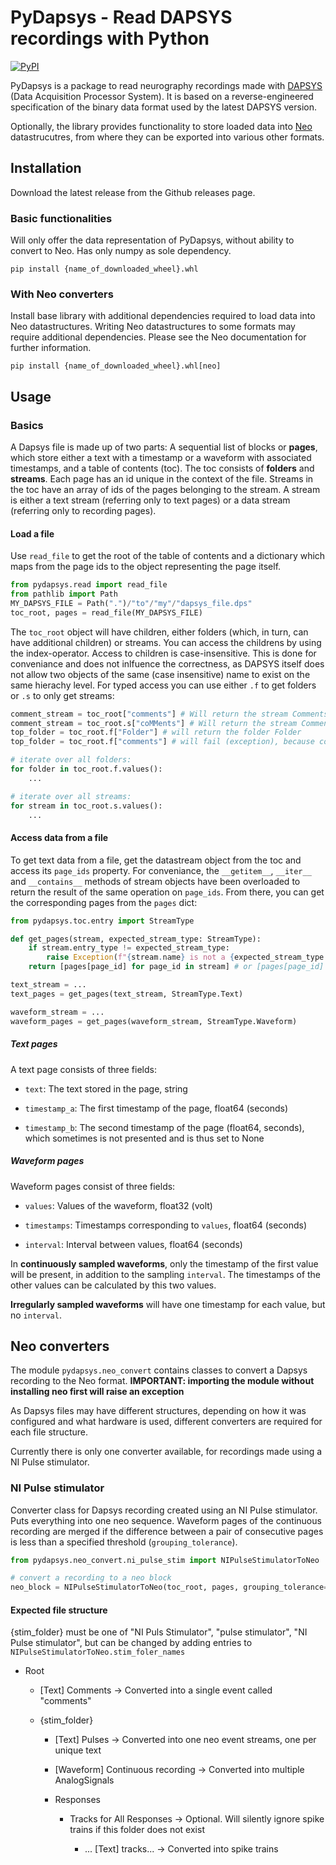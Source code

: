 # PyDapsys - Read DAPSYS recordings with Python

[![PyPI](https://img.shields.io/pypi/v/pydapsys?style=for-the-badge)](https://pypi.org/project/pydapsys/)

PyDapsys is a package to read neurography recordings made with [DAPSYS](http://dapsys.net/) (Data Acquisition Processor System). It is based on a reverse-engineered specification of the binary data format used by the latest DAPSYS version.

Optionally, the library provides functionality to store loaded data into [Neo](https://github.com/NeuralEnsemble/python-neo) datastrucutres, from where they can be exported into various other formats.

## Installation

Download the latest release from the Github releases page.

### Basic functionalities

Will only offer the data representation of PyDapsys, without ability to convert to Neo. Has only numpy as sole dependency. 

`pip install {name_of_downloaded_wheel}.whl`

### With Neo converters

Install base library with additional dependencies required to load data into Neo datastructures. Writing Neo datastructures to some formats may require additional dependencies. Please see the Neo documentation for further information.

`pip install {name_of_downloaded_wheel}.whl[neo]`

## Usage

### Basics

A Dapsys file is made up of two parts: A sequential list of blocks or **pages**, which store either a text with a timestamp or a waveform with associated timestamps, and a table of contents (toc). The toc consists of **folders** and **streams**. Each page has an id unique in the context of the file. Streams in the toc have an array of ids of the pages belonging to the stream. A stream is either a text stream (referring only to text pages) or a data stream (referring only to recording pages).

#### Load a file

Use `read_file` to get the root of the table of contents and a dictionary which maps from the page ids to the object representing the page itself.

```python
from pydapsys.read import read_file
from pathlib import Path
MY_DAPSYS_FILE = Path(".")/"to"/"my"/"dapsys_file.dps"
toc_root, pages = read_file(MY_DAPSYS_FILE)
```

The `toc_root` object will have children, either folders (which, in turn, can have additional children) or streams. You can access the childrens by using the index-operator. Access to children is case-insensitive. This is done for conveniance and does not inlfuence the correctness, as DAPSYS itself does not allow two objects of the same (case insensitive) name to exist on the same hierachy level. For typed access you can use either `.f` to get folders or `.s` to only get streams:

```python
comment_stream = toc_root["comments"] # Will return the stream Comments, but is typed as generic stream
comment_stream = toc_root.s["coMMents"] # Will return the stream Comments, typed as Stream
top_folder = toc_root.f["Folder"] # will return the folder Folder
top_folder = toc_root.f["comments"] # will fail (exception), because comments is not a folder

# iterate over all folders:
for folder in toc_root.f.values():
    ...

# iterate over all streams:
for stream in toc_root.s.values():
    ...
```

#### Access data from a file

To get text data from a file, get the datastream object from the toc and access  its  `page_ids` property. For conveniance, the `__getitem__`, `__iter__` and `__contains__` methods of stream objects have been overloaded to return the result of the same operation on `page_ids`. From there, you can get the corresponding pages from the `pages` dict:

```python
from pydapsys.toc.entry import StreamType

def get_pages(stream, expected_stream_type: StreamType):
    if stream.entry_type != expected_stream_type:
        raise Exception(f"{stream.name} is not a {expected_stream_type.name} stream, but {stream.stream_type.name}")
    return [pages[page_id] for page_id in stream] # or [pages[page_id] for page_id in stream.page_ids]

text_stream = ...
text_pages = get_pages(text_stream, StreamType.Text)

waveform_stream = ...
waveform_pages = get_pages(waveform_stream, StreamType.Waveform)
```

##### Text pages

A text page consists of three fields:

* `text`: The text stored in the page, string

* `timestamp_a`: The first timestamp of the page, float64 (seconds)

* `timestamp_b`: The second timestamp of the page (float64, seconds), which sometimes is not presented and is thus set to None

##### Waveform pages

Waveform pages consist of three fields:

* `values`: Values of the waveform, float32 (volt)

* `timestamps`: Timestamps corresponding to `values`, float64 (seconds)

* `interval`: Interval between values, float64 (seconds)

In **continuously sampled waveforms**, only the timestamp of the first value will be present, in addition to the sampling `interval`. The timestamps of the other values can be calculated by this two values.

**Irregularly sampled waveforms** will have one timestamp for each value, but no `interval`.

## Neo converters

The module `pydapsys.neo_convert` contains classes to convert a Dapsys recording to the Neo format. **IMPORTANT: importing the module without installing neo first will raise an exception**

As Dapsys files may have different structures, depending on how it was configured and what hardware is used, different converters are required for each file structure.

Currently there is only one converter available, for recordings made using a NI Pulse stimulator.

### NI Pulse stimulator

Converter class for Dapsys recording created using an NI Pulse stimulator. Puts everything into one neo sequence. 
Waveform pages of the continuous recording are merged if the difference between a pair of consecutive pages is less than a specified threshold (`grouping_tolerance`).

```python
from pydapsys.neo_convert.ni_pulse_stim import NIPulseStimulatorToNeo

# convert a recording to a neo block
neo_block = NIPulseStimulatorToNeo(toc_root, pages, grouping_tolerance=1e-9).to_neo()
```

#### Expected file structure

{stim_folder} must be one of "NI Puls Stimulator", "pulse stimulator", "NI Pulse stimulator", but can be changed by adding entries to `NIPulseStimulatorToNeo.stim_foler_names`

* Root
  
  * [Text] Comments -> Converted into a single event called "comments"
  
  * {stim_folder}
    
    * [Text] Pulses -> Converted into one neo event streams, one per unique text
    
    * [Waveform] Continuous recording -> Converted into multiple AnalogSignals
    
    * Responses
      
      * Tracks for All Responses -> Optional. Will silently ignore spike trains if this folder does not exist
        
        * ... [Text] tracks... -> Converted into spike trains
